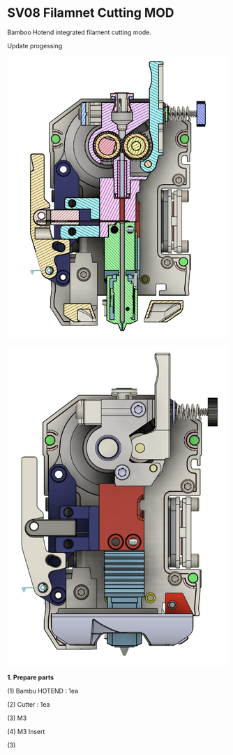 # SV08 Filamnet Cutting MOD
Bamboo Hotend integrated filament cutting mode.


Update progessing


![Image of ERCF Toolheadsensor](https://github.com/pure100kim/SV08-Filamnet_Cutting_mod/blob/main/Photos/SV08_cutting_mod_hotend.png)

![Image of ERCF Toolheadsensor](https://github.com/pure100kim/SV08-Filamnet_Cutting_mod/blob/main/Photos/SV08_cutting_mod_hotend1.png)



**1. Prepare parts**

(1) Bambu HOTEND : 1ea

(2) Cutter : 1ea

(3) M3

(4) M3 Insert

(3)



